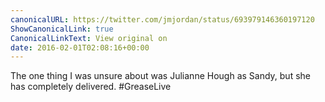 ```yaml
---
canonicalURL: https://twitter.com/jmjordan/status/693979146360197120
ShowCanonicalLink: true
CanonicalLinkText: View original on
date: 2016-02-01T02:08:16+00:00
---
```

The one thing I was unsure about was Julianne Hough as Sandy, but she has completely delivered. #GreaseLive